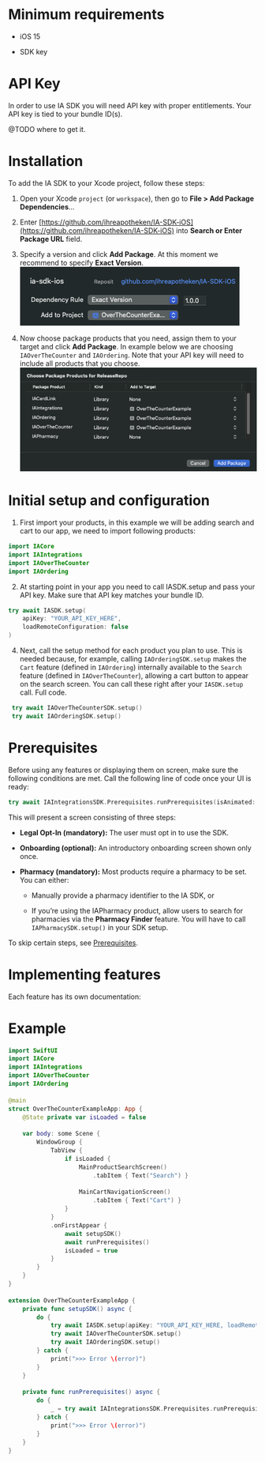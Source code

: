 # Minimum requirements

*   iOS 15
    
*   SDK key
    

# API Key

In order to use IA SDK you will need API key with proper entitlements. Your API key is tied to your bundle ID(s).

@TODO where to get it.

# Installation

To add the IA SDK to your Xcode project, follow these steps:

1.  Open your Xcode `project` (or `workspace`), then go to **File > Add Package Dependencies**…
    
2.  Enter [https://github.com/ihreapotheken/IA-SDK-iOS](https://github.com/ihreapotheken/IA-SDK-iOS) into **Search or Enter Package URL** field.
    
3.  Specify a version and click **Add Package**. At this moment we recommend to specify **Exact Version**.  
    ![](docs/resources/installation_1.png)
    
4.  Now choose package products that you need, assign them to your target and click **Add Package**. In example below we are choosing `IAOverTheCounter` and `IAOrdering`. Note that your API key will need to include all products that you choose.  
    ![](docs/resources/installation_2.png)
    

# Initial setup and configuration

1.  First import your products, in this example we will be adding search and cart to our app, we need to import following products:
    

```swift
import IACore
import IAIntegrations
import IAOverTheCounter
import IAOrdering

```

2.  At starting point in your app you need to call IASDK.setup and pass your API key. Make sure that API key matches your bundle ID.
    

```swift
try await IASDK.setup(
    apiKey: "YOUR_API_KEY_HERE", 
    loadRemoteConfiguration: false
)

```

4.  Next, call the setup method for each product you plan to use. This is needed because, for example, calling `IAOrderingSDK.setup` makes the `Cart` feature (defined in `IAOrdering`) internally available to the `Search` feature (defined in `IAOverTheCounter`), allowing a cart button to appear on the search screen. You can call these right after your `IASDK.setup` call. Full code.
    

```swift
 try await IAOverTheCounterSDK.setup()
 try await IAOrderingSDK.setup()
```

# Prerequisites

Before using any features or displaying them on screen, make sure the following conditions are met. Call the following line of code once your UI is ready:

```swift
try await IAIntegrationsSDK.Prerequisites.runPrerequisites(isAnimated: false)

```

This will present a screen consisting of three steps:

*   **Legal Opt-In (mandatory):** The user must opt in to use the SDK.
    
*   **Onboarding (optional):** An introductory onboarding screen shown only once.
    
*   **Pharmacy (mandatory):** Most products require a pharmacy to be set. You can either:
    
    *   Manually provide a pharmacy identifier to the IA SDK, or
        
    *   If you’re using the IAPharmacy product, allow users to search for pharmacies via the **Pharmacy Finder** feature. You will have to call `IAPharmacySDK.setup()` in your SDK setup.
        

To skip certain steps, see [Prerequisites](./docs/prerequisites.md).

# Implementing features

Each feature has its own documentation:

# Example

```swift
import SwiftUI
import IACore
import IAIntegrations
import IAOverTheCounter
import IAOrdering

@main
struct OverTheCounterExampleApp: App {
    @State private var isLoaded = false
    
    var body: some Scene {
        WindowGroup {
            TabView {   
                if isLoaded {
                    MainProductSearchScreen()
                        .tabItem { Text("Search") }
                    
                    MainCartNavigationScreen()
                        .tabItem { Text("Cart") }
                }
            }
            .onFirstAppear {
                await setupSDK()
                await runPrerequisites()
                isLoaded = true
            }
        }
    }
}

extension OverTheCounterExampleApp {
    private func setupSDK() async {
        do {
            try await IASDK.setup(apiKey: "YOUR_API_KEY_HERE, loadRemoteConfiguration: false)
            try await IAOverTheCounterSDK.setup()
            try await IAOrderingSDK.setup()
        } catch {
            print(">>> Error \(error)")
        }
    }
    
    private func runPrerequisites() async {
        do {
            _ = try await IAIntegrationsSDK.Prerequisites.runPrerequisites(isAnimated: false)
        } catch {
            print(">>> Error \(error)")
        }
    }
}

```
